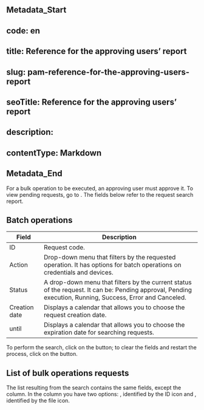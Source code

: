 ## Metadata_Start 
## code: en
## title: Reference for the approving users’ report 
## slug: pam-reference-for-the-approving-users-report 
## seoTitle: Reference for the approving users’ report 
## description:  
## contentType: Markdown 
## Metadata_End
For a bulk operation to be executed, an approving user must approve it. To view pending requests, go to . The fields below refer to the request search report.

## Batch operations

| Field | Description |
| --- | --- |
| ID | Request code. |
| Action | Drop-down menu that filters by the requested operation. It has options for batch operations on credentials and devices. |
| Status | A drop-down menu that filters by the current status of the request. It can be: Pending approval, Pending execution, Running, Success, Error and Canceled. |
| Creation date | Displays a calendar that allows you to choose the request creation date. |
| until | Displays a calendar that allows you to choose the expiration date for searching requests. |

To perform the search, click on the  button; to clear the fields and restart the process, click on the  button.

## List of bulk operations requests

The list resulting from the search contains the same fields, except the  column. In the  column you have two options: , identified by the ID icon and , identified by the file icon.
